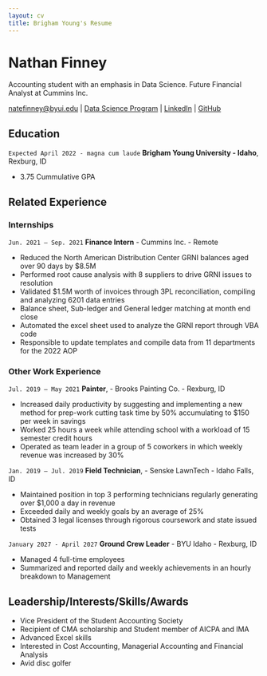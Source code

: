 ```yaml
---
layout: cv
title: Brigham Young's Resume
---
```

# Nathan Finney
Accounting student with an emphasis in Data Science. Future Financial Analyst at Cummins Inc. 

<div id="webaddress">
<a href="natefinney@byui.edu">natefinney@byui.edu</a>
| <a href="https://byuidatascience.github.io/development.html">Data Science Program</a>
| <a href="www.linkedin.com/in/nathan-finney">LinkedIn</a>
| <a href="https://github.com/nate-finney">GitHub</a>
</div>

<!-- https://www.monique.tech/the-art-of-markdown -->

## Education

`Expected April 2022 - magna cum laude`
__Brigham Young University - Idaho__, Rexburg, ID

- 3.75 Cummulative GPA


## Related Experience

### Internships

`Jun. 2021 – Sep. 2021`
__Finance Intern__ - Cummins Inc. - Remote

-	Reduced the North American Distribution Center GRNI balances aged over 90 days by $8.5M
-	Performed root cause analysis with 8 suppliers to drive GRNI issues to resolution
-	Validated $1.5M worth of invoices through 3PL reconciliation, compiling and analyzing 6201 data entries
-	Balance sheet, Sub-ledger and General ledger matching at month end close
-	Automated the excel sheet used to analyze the GRNI report through VBA code 
-	Responsible to update templates and compile data from 11 departments for the 2022 AOP 


### Other Work Experience

`Jul. 2019 – May 2021`
__Painter__, - Brooks Painting Co. - Rexburg, ID

-	Increased daily productivity by suggesting and implementing a new method for prep-work cutting task 
time by 50% accumulating to $150 per week in savings
-	Worked 25 hours a week while attending school with a workload of 15 semester credit hours
-	Operated as team leader in a group of 5 coworkers in which weekly revenue was increased by 30% 


`Jan. 2019 – Jul. 2019`
__Field Technician__, - Senske LawnTech - Idaho Falls, ID

-	Maintained position in top 3 performing technicians regularly generating over $1,000 a day in revenue 
-	Exceeded daily and weekly goals by an average of 25%
-	Obtained 3 legal licenses through rigorous coursework and state issued tests
 

`January 2027 - April 2027`
__Ground Crew Leader__ - BYU Idaho - Rexburg, ID

-	Managed 4 full-time employees 
-	Summarized and reported daily and weekly achievements in an hourly breakdown to Management





## Leadership/Interests/Skills/Awards 

- Vice President of the Student Accounting Society 
-	Recipient of CMA scholarship and Student member of AICPA and IMA
-	Advanced Excel skills 
- Interested in Cost Accounting, Managerial Accounting and Financial Analysis
-	Avid disc golfer 



<!-- ### Footer

Last updated: May 2013 -->


